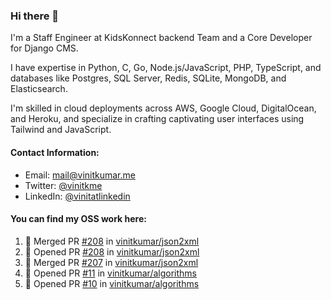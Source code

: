 ### Hi there 👋

I'm a Staff Engineer at KidsKonnect backend Team and a Core Developer for Django CMS.

I have expertise in Python, C, Go, Node.js/JavaScript, 
PHP, TypeScript, and databases like Postgres, SQL Server, Redis, 
SQLite, MongoDB, and Elasticsearch. 

I'm skilled in cloud deployments across AWS, Google Cloud, 
DigitalOcean, and Heroku, and specialize in crafting captivating 
user interfaces using Tailwind and JavaScript. 

#### Contact Information:

- Email: <a href="mailto:mail@vinitkumar.me">mail@vinitkumar.me</a>
- Twitter: [@vinitkme](https://twitter.com/vinitkme)
- LinkedIn: [@vinitatlinkedin](https://www.linkedin.com/in/vinitatlinkedin/)  

#### You can find my OSS work here:

<!--START_SECTION:activity-->
1. 🎉 Merged PR [#208](https://github.com/vinitkumar/json2xml/pull/208) in [vinitkumar/json2xml](https://github.com/vinitkumar/json2xml)
2. 💪 Opened PR [#208](https://github.com/vinitkumar/json2xml/pull/208) in [vinitkumar/json2xml](https://github.com/vinitkumar/json2xml)
3. 🎉 Merged PR [#207](https://github.com/vinitkumar/json2xml/pull/207) in [vinitkumar/json2xml](https://github.com/vinitkumar/json2xml)
4. 💪 Opened PR [#11](https://github.com/vinitkumar/algorithms/pull/11) in [vinitkumar/algorithms](https://github.com/vinitkumar/algorithms)
5. 💪 Opened PR [#10](https://github.com/vinitkumar/algorithms/pull/10) in [vinitkumar/algorithms](https://github.com/vinitkumar/algorithms)
<!--END_SECTION:activity-->
